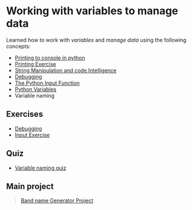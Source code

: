 # **Working with variables to manage data**

Learned how to work with *variables* and *manage data* using the following concepts:

- [Printing to console in python](./concepts/00_hello-world.py)
- [Printing Exercise](./concepts/01_printing-exercise.py)
- [String Manipulation and code Intelligence](./concepts/02_string-manipulation.py)
- [Debugging](./concepts/03_debugging-practice.md)
- [The Python Input Function](./concepts/05_input-function.py)
- [Python Variables](./concepts/07_variables.py)
- Variable naming

## **Exercises**

- [Debugging](./concepts/03_debugging-practice.md)
- [Input Exercise](./concepts/06_input-exercise.md)

## **Quiz**

- [Variable naming quiz](./quiz/00_naming-quiz.html)

## **Main project**

> [Band name Generator Project](/00-beginner/day-01/main.py)
